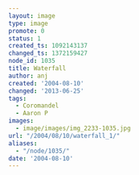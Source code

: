 ```yaml
---
layout: image
type: image
promote: 0
status: 1
created_ts: 1092143137
changed_ts: 1372159427
node_id: 1035
title: Waterfall
author: anj
created: '2004-08-10'
changed: '2013-06-25'
tags:
  - Coromandel
  - Aaron P
images:
  - image/images/img_2233-1035.jpg
url: "/2004/08/10/waterfall_1/"
aliases:
  - "/node/1035/"
date: '2004-08-10'
---
```


